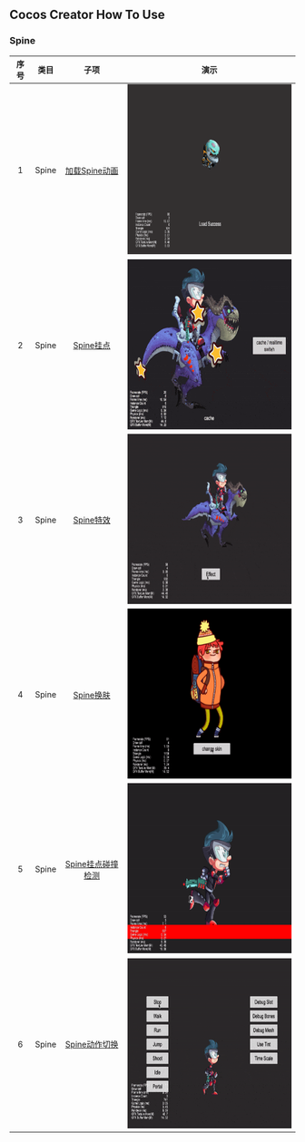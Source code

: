 ## Cocos Creator How To Use

### Spine
| 序号 | 类目 | 子项 | 演示 |
| :---: | :---: | :---: | :---: |
| 1 | Spine | [加载Spine动画](https://gitee.com/yeshao2069/cocos-creator-how-to-use/tree/v3.5.x/proj/Spine/Creator3.5.0_2D_LoadSpine) | <div align=center><img src="../../gif/202203/2022030221.gif" width="400" height="300" /></div>  |
| 2 | Spine | [Spine挂点](https://gitee.com/yeshao2069/cocos-creator-how-to-use/tree/v3.5.x/proj/Spine/Creator3.5.0_2D_SpineAttach) | <div align=center><img src="../../gif/202203/2022030222.gif" width="400" height="300" /></div>  |
| 3 | Spine | [Spine特效](https://gitee.com/yeshao2069/cocos-creator-how-to-use/tree/v3.5.x/proj/Spine/Creator3.5.0_2D_SpineMesh) | <div align=center><img src="../../gif/202203/2022030223.gif" width="400" height="300" /></div> |
| 4 | Spine | [Spine换肤](https://gitee.com/yeshao2069/cocos-creator-how-to-use/tree/v3.5.x/proj/Spine/Creator3.5.0_2D_SpineSkin) | <div align=center><img src="../../gif/202203/2022030224.gif" width="400" height="300" /></div> |
| 5 | Spine | [Spine挂点碰撞检测](https://gitee.com/yeshao2069/cocos-creator-how-to-use/tree/v3.5.x/proj/Spine/Creator3.5.0_2D_SpineCollider) | <div align=center><img src="../../gif/202203/2022030225.gif" width="400" height="300" /></div> |
| 6 | Spine | [Spine动作切换](https://gitee.com/yeshao2069/cocos-creator-how-to-use/tree/v3.5.x/proj/Spine/Creator3.5.0_2D_SpineBoy) | <div align=center><img src="../../gif/202203/2022030226.gif" width="400" height="300" /></div> |